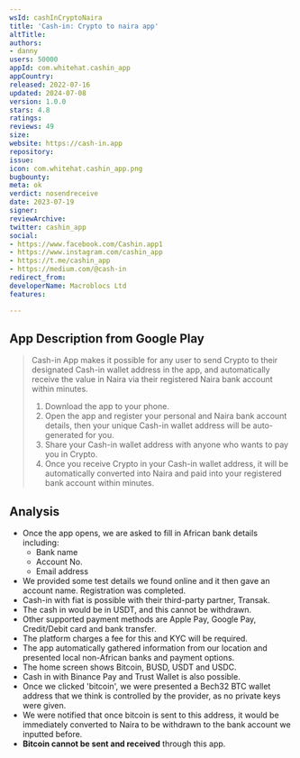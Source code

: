 ```yaml
---
wsId: cashInCryptoNaira
title: 'Cash-in: Crypto to naira app'
altTitle: 
authors:
- danny
users: 50000
appId: com.whitehat.cashin_app
appCountry: 
released: 2022-07-16
updated: 2024-07-08
version: 1.0.0
stars: 4.8
ratings: 
reviews: 49
size: 
website: https://cash-in.app
repository: 
issue: 
icon: com.whitehat.cashin_app.png
bugbounty: 
meta: ok
verdict: nosendreceive
date: 2023-07-19
signer: 
reviewArchive: 
twitter: cashin_app
social:
- https://www.facebook.com/Cashin.app1
- https://www.instagram.com/cashin_app
- https://t.me/cashin_app
- https://medium.com/@cash-in
redirect_from: 
developerName: Macroblocs Ltd
features: 

---
```


## App Description from Google Play

> Cash-in App makes it possible for any user to send Crypto to their designated Cash-in wallet address in the app, and automatically receive the value in Naira via their registered Naira bank account within minutes.
> 
> 1. Download the app to your phone.
> 2. Open the app and register your personal and Naira bank account details, then your unique Cash-in wallet address will be auto-generated for you.
> 3. Share your Cash-in wallet address with anyone who wants to pay you in Crypto.
> 4. Once you receive Crypto in your Cash-in wallet address, it will be automatically converted into Naira and paid into your registered bank account within minutes.

## Analysis 

- Once the app opens, we are asked to fill in African bank details including:
    - Bank name
    - Account No.
    - Email address
- We provided some test details we found online and it then gave an account name. Registration was completed.
- Cash-in with fiat is possible with their third-party partner, Transak.
- The cash in would be in USDT, and this cannot be withdrawn.
- Other supported payment methods are Apple Pay, Google Pay, Credit/Debit card and bank transfer. 
- The platform charges a fee for this and KYC will be required.
- The app automatically gathered information from our location and presented local non-African banks and payment options.
- The home screen shows Bitcoin, BUSD, USDT and USDC.
- Cash in with Binance Pay and Trust Wallet is also possible. 
- Once we clicked 'bitcoin', we were presented a Bech32 BTC wallet address that we think is controlled by the provider, as no private keys were given. 
- We were notified that once bitcoin is sent to this address, it would be immediately converted to Naira to be withdrawn to the bank account we inputted before. 
- **Bitcoin cannot be sent and received** through this app.
